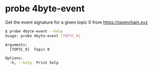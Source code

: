 # probe 4byte-event

Get the event signature for a given topic 0 from https://openchain.xyz

```bash
$ probe 4byte-event --help
Usage: probe 4byte-event [TOPIC_0]

Arguments:
  [TOPIC_0]  Topic 0

Options:
  -h, --help  Print help
```
